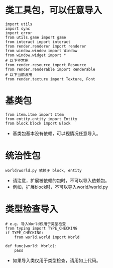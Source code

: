 # 类工具包，可以任意导入
	import utils
	import sync
	import error
	from utils.game import game
	from interact import interact
	from render.renderer import renderer
	from window.window import Window
	from window.widget import *
	# 以下不常用
	from render.resource import Resource
	from render.renderable import Renderable
	# 以下当前没用
	from render.texture import Texture, Font
# 基类包
	from item.itme import Item
	from entity.entity import Entity
	from block.block import Block
- 基类包基本没有依赖，可以视情况任意导入。
# 统治性包
	world/world.py 依赖于 block, entity
- 请注意，扩展被依赖的包时，不可以导入依赖包。
- 例如，扩展block时，不可以导入world/world.py
# 类型检查导入
	# e.g. 导入World仅用于类型检查
	from typing import TYPE_CHECKING
	if TYPE_CHECKING:
		from world.world import World
	
	def func(world: World):
		pass
- 如果导入类仅用于类型检查，请用如上代码。
